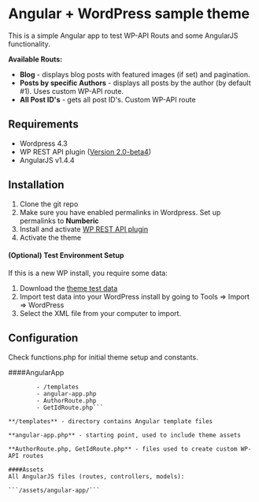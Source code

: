 # Angular + WordPress sample theme

This is a simple Angular app to test WP-API Routs and some AngularJS functionality.

**Available Routs:**

* **Blog** - displays blog posts with featured images (if set) and pagination.
* **Posts by specific Authors** - displays all posts by the author (by default #1). Uses custom WP-API route.
* **All Post ID's** - gets all post ID's. Custom WP-API route

## Requirements
* Wordpress 4.3
* WP REST API plugin ([Version 2.0-beta4](https://github.com/WP-API/WP-API/archive/2.0-beta4.zip))
* AngularJS v1.4.4


## Installation

1. Clone the git repo
2. Make sure you have enabled permalinks in Wordpress. Set up permalinks to **Numberic**
3. Install and activate [WP REST API plugin](https://github.com/WP-API/WP-API/archive/2.0-beta4.zip)
4. Activate the theme

#### (Optional) Test Environment Setup
If this is a new WP install, you require some data:

1. Download the [theme test data](https://wpcom-themes.svn.automattic.com/demo/theme-unit-test-data.xml)
2. Import test data into your WordPress install by going to Tools => Import => WordPress
3. Select the XML file from your computer to import. 


## Configuration
Check functions.php for initial theme setup and constants.

####AngularApp

```/lib/angular-app/
        - /templates
        - angular-app.php
        - AuthorRoute.php
        - GetIdRoute.php```
    
**/templates** - directory contains Angular template files

**angular-app.php** - starting point, used to include theme assets

**AuthorRoute.php, GetIdRoute.php** - files used to create custom WP-API routes

####Assets
All AngularJS files (routes, controllers, models):

```/assets/angular-app/```

